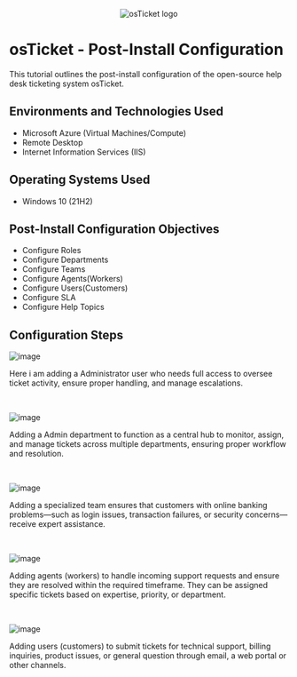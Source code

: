 <p align="center">
<img src="https://i.imgur.com/Clzj7Xs.png" alt="osTicket logo"/>
</p>

<h1>osTicket - Post-Install Configuration</h1>
This tutorial outlines the post-install configuration of the open-source help desk ticketing system osTicket.<br />




<h2>Environments and Technologies Used</h2>

- Microsoft Azure (Virtual Machines/Compute)
- Remote Desktop
- Internet Information Services (IIS)

<h2>Operating Systems Used </h2>

- Windows 10</b> (21H2)

<h2>Post-Install Configuration Objectives</h2>

- Configure Roles
- Configure Departments
- Configure Teams
- Configure Agents(Workers)
- Configure Users(Customers)
- Configure SLA
- Configure Help Topics

<h2>Configuration Steps</h2>


![image](https://github.com/user-attachments/assets/7ed666f4-2267-4aa3-abae-ad749e716c99)
</p>
<p>
Here i am adding a Administrator user who needs full access to oversee ticket activity, ensure proper handling, and manage escalations.
</p>
<br />


![image](https://github.com/user-attachments/assets/2a263507-186f-4b79-b728-4b07bfbdc5f9)
</p>
<p>
Adding a Admin department to function as a central hub to monitor, assign, and manage tickets across multiple departments, ensuring proper workflow and resolution.
</p>
<br />


![image](https://github.com/user-attachments/assets/3e0fd52d-4b7e-4d63-bc8c-13865b33ef4a)
</p>
<p>
Adding a specialized team ensures that customers with online banking problems—such as login issues, transaction failures, or security concerns—receive expert assistance.
</p>
<br />


![image](https://github.com/user-attachments/assets/bf8f0c44-04d1-474a-80e9-5683571d5589)
</p>
<p>
Adding agents (workers) to handle incoming support requests and ensure they are resolved within the required timeframe. They can be assigned specific tickets based on expertise, priority, or department.
</p>
<br />


![image](https://github.com/user-attachments/assets/667ef35a-c991-4ecd-96ef-2ece54a59d87)
</p>
<p>
Adding users (customers) to submit tickets for technical support, billing inquiries, product issues, or general question through email, a web portal or other channels. 
</p>
<br />
